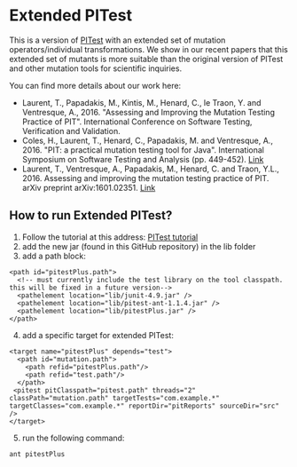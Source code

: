 # Extended PITest

This is a version of [PITest](http://pitest.org) with an extended set of mutation operators/individual transformations. We show in our recent papers that this extended set of mutants is more suitable than the original version of PITest and other mutation tools for scientific inquiries.

You can find more details about our work here:
 * Laurent, T., Papadakis, M., Kintis, M., Henard, C., le Traon, Y. and Ventresque, A., 2016. "Assessing and Improving the Mutation Testing Practice of PIT". International Conference on Software Testing, Verification and Validation. 
 * Coles, H., Laurent, T., Henard, C., Papadakis, M. and Ventresque, A., 2016. "PIT: a practical mutation testing tool for Java". International Symposium on Software Testing and Analysis (pp. 449-452). [Link](http://researchrepository.ucd.ie/handle/10197/7748)
 * Laurent, T., Ventresque, A., Papadakis, M., Henard, C. and Traon, Y.L., 2016. Assessing and improving the mutation testing practice of PIT. arXiv preprint arXiv:1601.02351. [Link](https://arxiv.org/abs/1601.02351)

## How to run Extended PITest?

 1. Follow the tutorial at this address: [PITest tutorial](http://pitest.org/quickstart/ant/)
 2. add the new jar (found in this GitHub repository) in the lib folder
 3. add a path block:
~~~~
<path id="pitestPlus.path">
  <!-- must currently include the test library on the tool classpath. this will be fixed in a future version-->
  <pathelement location="lib/junit-4.9.jar" />
  <pathelement location="lib/pitest-ant-1.1.4.jar" />
  <pathelement location="lib/pitestPlus.jar" />
</path>
~~~~
 4. add a specific target for extended PITest:
~~~~
<target name="pitestPlus" depends="test">
  <path id="mutation.path">
    <path refid="pitestPlus.path"/>
    <path refid="test.path"/>
  </path>
 <pitest pitClasspath="pitest.path" threads="2" classPath="mutation.path" targetTests="com.example.*" targetClasses="com.example.*" reportDir="pitReports" sourceDir="src" />
</target>
~~~~
 5. run the following command:
~~~~
ant pitestPlus
~~~~~
